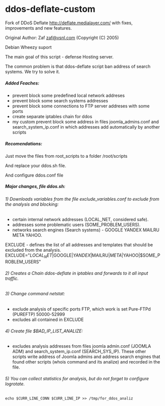 # ddos-deflate-custom

Fork of DDoS Deflate http://deflate.medialayer.com/ with fixes, improvements and new features.

Original Author: Zaf zaf@vsnl.com (Copyright (C) 2005)

Debian Wheezy suport

The main goal of this script - defense Hosting server.

The common problem is that ddos-deflate script ban address of search systems. We try to solve it.

##### Added Feaches:
- prevent block some predefined local network addreses
- prevent block some search systems addresses
- prevent block some connections to FTP server addreses with some ports
- create separate iptables chain for ddos
- my custom prevent block some address in files joomla_admins.conf and search_system_ip.conf in which addresses add automatically by another scripts

##### Recomendations:

Just move the files from root_scripts to a folder /root/scripts

And replace your ddos.sh file.

And configure ddos.conf file

##### Major changes, file ddos.sh:

###### 1) Downloads variables from the file exclude_variables.conf to exclude from the analysis and blocking:
- certain internal network addresses (LOCAL_NET, considered safe).
- addresses some problematic users (SOME_PROBLEM_USERS).
- networks search engines (Search systems) - GOOGLE YANDEX MAILRU META YAHOO.

EXCLUDE - defines the list of all addresses and templates that should be excluded from the analysis.
EXCLUDE="$LOCAL_NET|$GOOGLE|$YANDEX|$MAILRU|$META|$YAHOO|$SOME_PROBLEM_USERS"

###### 2) Creates a Chain ddos-deflate in iptables and forwards to it all input traffic.

###### 3) Change command netstat:
- exclude analysis of specific ports FTP, which work is set Pure-FTPd (PUREFTP) 50000-52999
- excludes all contained in EXCLUDE

###### 4) Create file $BAD_IP_LIST_ANALIZE:
- excludes analysis addresses from files joomla admin.conf (JOOMLA ADM) and search_system_ip.conf (SEARCH_SYS_IP). These other scripts write address of Joomla admins and address search engines that found other scripts (whois command and its analize) and recorded in the file.
 
###### 5) You can collect statistics for analysis, but do not forget to configure logrotate.
```
echo $CURR_LINE_CONN $CURR_LINE_IP >> /tmp/for_ddos_analiz
```
